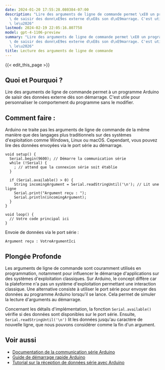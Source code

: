 ```yaml
---
date: 2024-01-20 17:55:28.080384-07:00
description: "Lire des arguments de ligne de commande permet \xE0 un programme Arduino\
  \ de saisir des donn\xE9es externe d\xE8s son d\xE9marrage. C'est utile pour personnaliser\
  \ le\u2026"
lastmod: 2024-02-19 22:05:16.807758
model: gpt-4-1106-preview
summary: "Lire des arguments de ligne de commande permet \xE0 un programme Arduino\
  \ de saisir des donn\xE9es externe d\xE8s son d\xE9marrage. C'est utile pour personnaliser\
  \ le\u2026"
title: Lecture des arguments de ligne de commande
---
```


{{< edit_this_page >}}

## Quoi et Pourquoi ?
Lire des arguments de ligne de commande permet à un programme Arduino de saisir des données externe dès son démarrage. C'est utile pour personnaliser le comportement du programme sans le modifier.

## Comment faire :
Arduino ne traite pas les arguments de ligne de commande de la même manière que des langages plus traditionnels sur des systèmes d'exploitation comme Windows, Linux ou macOS. Cependant, vous pouvez lire des données envoyées via le port série au démarrage.

```Arduino
void setup() {
  Serial.begin(9600); // Démarre la communication série
  while (!Serial) {
    ; // attend que la connexion série soit établie
  }

  if (Serial.available() > 0) {
    String incomingArgument = Serial.readStringUntil('\n'); // Lit une ligne
    Serial.print("Argument reçu : ");
    Serial.println(incomingArgument);
  }
}

void loop() {
  // Votre code principal ici
}
```

Envoie de données via le port série :
```
Argument reçu : VotreArgumentIci
```

## Plongée Profonde
Les arguments de ligne de commande sont couramment utilisés en programmation, notamment pour influencer le démarrage d'applications sur des systèmes d'exploitation classiques. Sur Arduino, le concept diffère car la plateforme n'a pas un système d'exploitation permettant une interaction classique. Une alternative consiste à utiliser le port série pour envoyer des données au programme Arduino lorsqu'il se lance. Cela permet de simuler la lecture d'arguments au démarrage.

Concernant les détails d'implémentation, la fonction `Serial.available()` vérifie si des données sont disponibles sur le port série. Ensuite, `Serial.readStringUntil('\n')` lit les données jusqu'au caractère de nouvelle ligne, que nous pouvons considérer comme la fin d'un argument.

## Voir aussi
- [Documentation de la communication série Arduino](https://www.arduino.cc/reference/en/language/functions/communication/serial/)
- [Guide de démarrage rapide Arduino](https://www.arduino.cc/en/Guide/HomePage)
- [Tutorial sur la réception de données série avec Arduino](https://www.arduino.cc/en/Tutorial/BuiltInExamples/SerialEvent)
